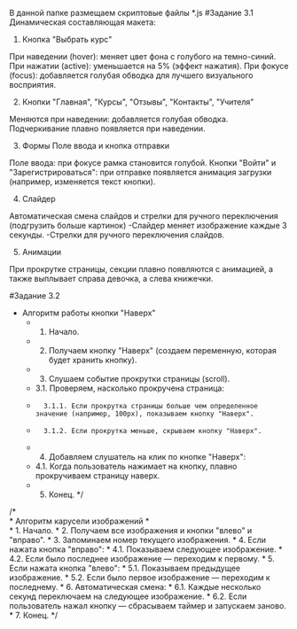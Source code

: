 В данной папке размещаем скриптовые файлы *.js
#Задание 3.1
Динамическая составляющая макета:

1. Кнопка "Выбрать курс"

При наведении (hover): меняет цвет фона с голубого на темно-синий.
При нажатии (active): уменьшается на 5% (эффект нажатия).
При фокусе (focus): добавляется голубая обводка для лучшего визуального восприятия.

2. Кнопки "Главная", "Курсы", "Отзывы", "Контакты", "Учителя"

Меняются при наведении: добавляется голубая обводка.
Подчеркивание плавно появляется при наведении.

3. Формы
Поле ввода и кнопка отправки

Поле ввода: при фокусе рамка становится голубой.
Кнопки "Войти" и "Зарегистрироваться": при отправке появляется анимация загрузки (например, изменяется текст кнопки).

4. Слайдер

Автоматическая смена слайдов и стрелки для ручного переключения (подгрузить больше картинок)
-Слайдер меняет изображение каждые 3 секунды.
-Стрелки для ручного переключения слайдов.

5. Анимации

При прокрутке страницы, секции плавно появляются с анимацией, а также выплывает справа девочка, а слева книжечки.

#Задание 3.2
* Алгоритм работы кнопки "Наверх"
    * 1. Начало.
    * 2. Получаем кнопку "Наверх" (создаем переменную, которая будет хранить кнопку).
    * 3. Слушаем событие прокрутки страницы (scroll).
    *   3.1. Проверяем, насколько прокручена страница:
    *       3.1.1. Если прокрутка страницы больше чем определенное значение (например, 100px), показываем кнопку "Наверх".
    *       3.1.2. Если прокрутка меньше, скрываем кнопку "Наверх".
    * 4. Добавляем слушатель на клик по кнопке "Наверх":
    *   4.1. Когда пользователь нажимает на кнопку, плавно прокручиваем страницу наверх.
    * 5. Конец.
*/


/*  
    *   Алгоритм карусели изображений
    *   
    *   1. Начало.
    *   2. Получаем все изображения и кнопки "влево" и "вправо".
    *   3. Запоминаем номер текущего изображения.
    *   4. Если нажата кнопка "вправо":
    *       4.1. Показываем следующее изображение.
    *       4.2. Если было последнее изображение — переходим к первому.
    *   5. Если нажата кнопка "влево":
    *       5.1. Показываем предыдущее изображение.
    *       5.2. Если было первое изображение — переходим к последнему.
    *   6. Автоматическая смена:
    *       6.1. Каждые несколько секунд переключаем на следующее изображение.
    *       6.2. Если пользователь нажал кнопку — сбрасываем таймер и запускаем заново.
    *   7. Конец.
*/

